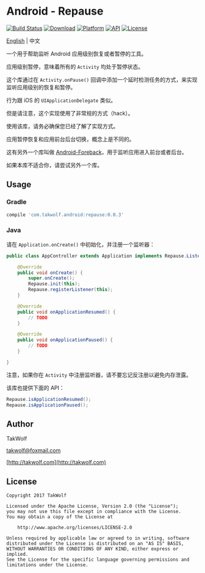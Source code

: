 # Android - Repause #

[![Build Status](https://travis-ci.org/TakWolf/Android-Repause.svg?branch=master)](https://travis-ci.org/TakWolf/Android-Repause)
[![Download](https://api.bintray.com/packages/takwolf/maven/Android-Repause/images/download.svg)](https://bintray.com/takwolf/maven/Android-Repause/_latestVersion)
[![Platform](https://img.shields.io/badge/platform-Android-green.svg?style=flat)](https://www.android.com)
[![API](https://img.shields.io/badge/API-14%2B-brightgreen.svg?style=flat)](https://android-arsenal.com/api?level=14)
[![License](https://img.shields.io/github/license/TakWolf/Android-Repause.svg?style=flat)](http://www.apache.org/licenses/LICENSE-2.0)

[English](README.md) | 中文

一个用于帮助监听 Android 应用级别恢复或者暂停的工具。

应用级别暂停，意味着所有的 `Activity` 均处于暂停状态。

这个库通过在 `Activity.onPause()` 回调中添加一个延时检测任务的方式，来实现监听应用级别的恢复和暂停。

行为跟 iOS 的 `UIApplicationDelegate` 类似。

但是请注意，这个实现使用了非常规的方式（hack）。

使用该库，请务必确保您已经了解了实现方式。

应用暂停恢复和应用前台后台切换，概念上是不同的。

这有另外一个库叫做 [Android-Foreback](https://github.com/TakWolf/Android-Foreback)，用于监听应用进入前台或者后台。

如果本库不适合你，请尝试另外一个库。

## Usage ##

### Gradle ###

``` gradle
compile 'com.takwolf.android:repause:0.0.3'
```

### Java ###

请在 `Application.onCreate()` 中初始化，并注册一个监听器：

``` java
public class AppController extends Application implements Repause.Listener {

    @Override
    public void onCreate() {
        super.onCreate();
        Repause.init(this);
        Repause.registerListener(this);
    }

    @Override
    public void onApplicationResumed() {
        // TODO
    }

    @Override
    public void onApplicationPaused() {
        // TODO
    }

}
```

注意，如果你在 `Activity` 中注册监听器，请不要忘记反注册以避免内存泄露。

该库也提供下面的 API：

``` java
Repause.isApplicationResumed();
Repause.isApplicationPaused();
```

## Author ##

TakWolf

[takwolf@foxmail.com](mailto:takwolf@foxmail.com)

[http://takwolf.com](http://takwolf.com)

## License ##

```
Copyright 2017 TakWolf

Licensed under the Apache License, Version 2.0 (the "License");
you may not use this file except in compliance with the License.
You may obtain a copy of the License at

    http://www.apache.org/licenses/LICENSE-2.0

Unless required by applicable law or agreed to in writing, software
distributed under the License is distributed on an "AS IS" BASIS,
WITHOUT WARRANTIES OR CONDITIONS OF ANY KIND, either express or implied.
See the License for the specific language governing permissions and
limitations under the License.
```
